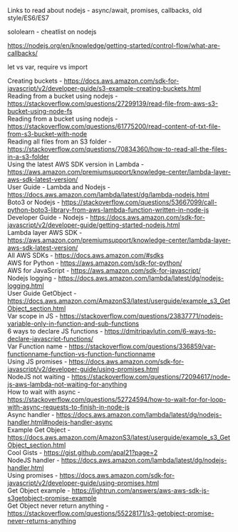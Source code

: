 Links to read about nodejs - async/await, promises, callbacks, old style/ES6/ES7

sololearn - cheatlist on nodejs

https://nodejs.org/en/knowledge/getting-started/control-flow/what-are-callbacks/


let vs var, require vs import 



Creating buckets - https://docs.aws.amazon.com/sdk-for-javascript/v2/developer-guide/s3-example-creating-buckets.html  
Reading from a bucket using nodejs - https://stackoverflow.com/questions/27299139/read-file-from-aws-s3-bucket-using-node-fs  
Reading from a bucket using nodejs - https://stackoverflow.com/questions/61775200/read-content-of-txt-file-from-s3-bucket-with-node  
Reading all files from an S3 folder - https://stackoverflow.com/questions/70834360/how-to-read-all-the-files-in-a-s3-folder  
Using the latest AWS SDK version in Lambda - https://aws.amazon.com/premiumsupport/knowledge-center/lambda-layer-aws-sdk-latest-version/  
User Guide - Lambda and Nodejs - https://docs.aws.amazon.com/lambda/latest/dg/lambda-nodejs.html  
Boto3 or Nodejs - https://stackoverflow.com/questions/53667099/call-python-boto3-library-from-aws-lambda-function-written-in-node-js  
Developer Guide - Nodejs - https://docs.aws.amazon.com/sdk-for-javascript/v2/developer-guide/getting-started-nodejs.html  
Lambda layer AWS SDK - https://aws.amazon.com/premiumsupport/knowledge-center/lambda-layer-aws-sdk-latest-version/  
All AWS SDKs - https://docs.aws.amazon.com/#sdks  
AWS for Python - https://aws.amazon.com/sdk-for-python/  
AWS for JavaScript - https://aws.amazon.com/sdk-for-javascript/  
Nodejs logging - https://docs.aws.amazon.com/lambda/latest/dg/nodejs-logging.html  
User Guide GetObject - https://docs.aws.amazon.com/AmazonS3/latest/userguide/example_s3_GetObject_section.html  
Var scope in JS - https://stackoverflow.com/questions/23837771/nodejs-variable-only-in-function-and-sub-functions  
6 ways to declare JS functions - https://dmitripavlutin.com/6-ways-to-declare-javascript-functions/  
Var Function name - https://stackoverflow.com/questions/336859/var-functionname-function-vs-function-functionname  
Using JS promises - https://docs.aws.amazon.com/sdk-for-javascript/v2/developer-guide/using-promises.html  
NodeJS not waiting - https://stackoverflow.com/questions/72094617/node-js-aws-lambda-not-waiting-for-anything  
How to wait with async - https://stackoverflow.com/questions/52724594/how-to-wait-for-for-loop-with-async-requests-to-finish-in-node-js  
Async handler - https://docs.aws.amazon.com/lambda/latest/dg/nodejs-handler.html#nodejs-handler-async  
Example Get Object - https://docs.aws.amazon.com/AmazonS3/latest/userguide/example_s3_GetObject_section.html  
Cool Gists - https://gist.github.com/apal21?page=2  
NodeJS handler - https://docs.aws.amazon.com/lambda/latest/dg/nodejs-handler.html  
Using promises - https://docs.aws.amazon.com/sdk-for-javascript/v2/developer-guide/using-promises.html  
Get Object example - https://lightrun.com/answers/aws-aws-sdk-js-s3getobject-promise-example  
Get Object never return anything - https://stackoverflow.com/questions/55228171/s3-getobject-promise-never-returns-anything  
